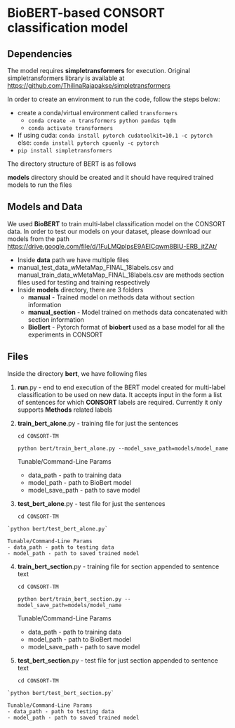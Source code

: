 # BioBERT-based CONSORT classification model

## Dependencies

The model requires __simpletransformers__ for execution. Original simpletransformers library is available at https://github.com/ThilinaRajapakse/simpletransformers

In order to create an environment to run the code, follow the steps below:
- create a conda/virtual environment called `transformers`
    - `conda create -n transformers python pandas tqdm`
    - `conda activate transformers`
- If using cuda:
    `conda install pytorch cudatoolkit=10.1 -c pytorch`  
    else: `conda install pytorch cpuonly -c pytorch`
- `pip install simpletransformers`
    


The directory structure of BERT is as follows
   
__models__ directory should be created and it should have required trained models to run the files

## Models and Data

We used __BioBERT__ to train multi-label classification model on the CONSORT data. In order to test our models on your dataset, please download our models from the path https://drive.google.com/file/d/1FuLMQpIpsE9AEICqwm8BIU-ERB_jtZAt/ 

 - Inside __data__ path we have multiple files
  - manual_test_data_wMetaMap_FINAL_18labels.csv and manual_train_data_wMetaMap_FINAL_18labels.csv are methods section files used for testing and training respectively  
 - Inside __models__ directory, there are 3 folders 
    - __manual__ - Trained model on methods data without section information
    - __manual_section__ - Model trained on methods data concatenated with section information
    - __BioBert__ - Pytorch format of __biobert__ used as a base model for all the experiments in CONSORT   
    
## Files
 
 

Inside the directory __bert__, we have following files
 1. __run__.py - end to end execution of the BERT model created for multi-label classification to be used on new data. It accepts input in the form a list of sentences for which __CONSORT__ labels are required. Currently it only supports __Methods__ related labels 
 2. __train_bert_alone__.py - training file for just the sentences
     
     `cd CONSORT-TM`
     
    `python bert/train_bert_alone.py --model_save_path=models/model_name`
 
    Tunable/Command-Line Params
    - data_path - path to training data
    - model_path - path to BioBert model
    - model_save_path - path to save model
 3.  __test_bert_alone__.py - test file for just the sentences
 
     `cd CONSORT-TM`
 
    `python bert/test_bert_alone.py`
    
    Tunable/Command-Line Params
    - data_path - path to testing data
    - model_path - path to saved trained model
    
 4. __train_bert_section__.py - training file for section appended to sentence text
 
     `cd CONSORT-TM`
 
    `python bert/train_bert_section.py --model_save_path=models/model_name`
    
    Tunable/Command-Line Params
    - data_path - path to training data
    - model_path - path to BioBert model
    - model_save_path - path to save model
 5.  __test_bert_section__.py - test file for just section appended to sentence text
 
     `cd CONSORT-TM`
 
    `python bert/test_bert_section.py`
    
    Tunable/Command-Line Params
    - data_path - path to testing data
    - model_path - path to saved trained model
     
 

